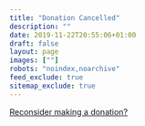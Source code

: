 ```yaml
---
title: "Donation Cancelled"
description: ""
date: 2019-11-22T20:55:06+01:00
draft: false
layout: page
images: [""]
robots: "noindex,noarchive"
feed_exclude: true
sitemap_exclude: true
---
```


[Reconsider making a donation?](https://www.paypal.com/cgi-bin/webscr?cmd=_s-xclick&hosted_button_id=UZ5BY8WTJZC9S&source=url)
